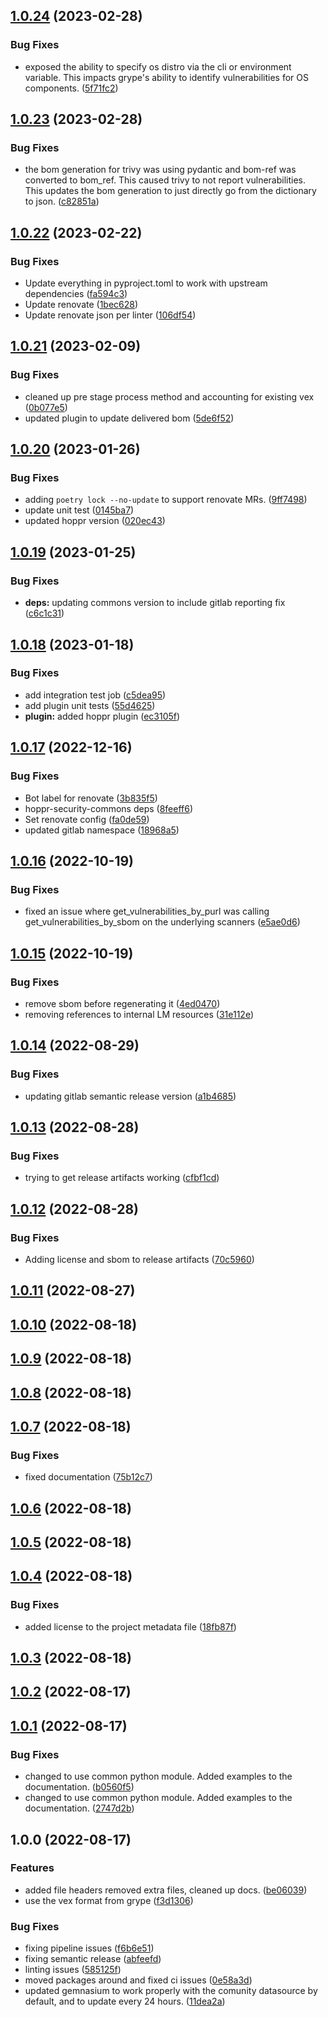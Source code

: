 ## [1.0.24](https://gitlab.com/hoppr/hoppr-cop/compare/v1.0.23...v1.0.24) (2023-02-28)


### Bug Fixes

* exposed the ability to specify os distro via the cli or environment variable. This impacts grype's ability to identify vulnerabilities for OS components. ([5f71fc2](https://gitlab.com/hoppr/hoppr-cop/commit/5f71fc2581813bd6638179f56b2bb90d41f954de))

## [1.0.23](https://gitlab.com/hoppr/hoppr-cop/compare/v1.0.22...v1.0.23) (2023-02-28)


### Bug Fixes

* the bom generation for trivy was using pydantic and bom-ref was converted to bom_ref. This caused trivy to not report vulnerabilities. This updates the bom generation to just directly go from the dictionary to json. ([c82851a](https://gitlab.com/hoppr/hoppr-cop/commit/c82851a11c7a6ef311b5ad4474edd5fbc1fc8740))

## [1.0.22](https://gitlab.com/hoppr/hoppr-cop/compare/v1.0.21...v1.0.22) (2023-02-22)


### Bug Fixes

* Update everything in pyproject.toml to work with upstream dependencies ([fa594c3](https://gitlab.com/hoppr/hoppr-cop/commit/fa594c31b015f56ecc68d132721b605d337726c9))
* Update renovate ([1bec628](https://gitlab.com/hoppr/hoppr-cop/commit/1bec6285fddb69e4e108374482c42d527bf7db8d))
* Update renovate json per linter ([106df54](https://gitlab.com/hoppr/hoppr-cop/commit/106df5416fed3af5638f7b5f7a85830dbd843371))

## [1.0.21](https://gitlab.com/hoppr/hoppr-cop/compare/v1.0.20...v1.0.21) (2023-02-09)


### Bug Fixes

* cleaned up pre stage process method and accounting for existing vex ([0b077e5](https://gitlab.com/hoppr/hoppr-cop/commit/0b077e5f7e22e2b594820f58fe476c6585d6ea0b))
* updated plugin to update delivered bom ([5de6f52](https://gitlab.com/hoppr/hoppr-cop/commit/5de6f52422deae7d460b11269f42866d9a6e53f8))

## [1.0.20](https://gitlab.com/hoppr/hoppr-cop/compare/v1.0.19...v1.0.20) (2023-01-26)


### Bug Fixes

* adding `poetry lock --no-update` to support renovate MRs. ([9ff7498](https://gitlab.com/hoppr/hoppr-cop/commit/9ff7498e9fb7be643920ac1089366cb8e43267d5))
* update unit test ([0145ba7](https://gitlab.com/hoppr/hoppr-cop/commit/0145ba7170a6c048388a9ced9f57cdeba6f0b7fd))
* updated hoppr version ([020ec43](https://gitlab.com/hoppr/hoppr-cop/commit/020ec4396a64f59b5c912a5b6e19a069a1c87492))

## [1.0.19](https://gitlab.com/hoppr/hoppr-cop/compare/v1.0.18...v1.0.19) (2023-01-25)


### Bug Fixes

* **deps:** updating commons version to include gitlab reporting fix ([c6c1c31](https://gitlab.com/hoppr/hoppr-cop/commit/c6c1c31f713509ae85a2aa5ae80a4bddd49ccf29))

## [1.0.18](https://gitlab.com/hoppr/hoppr-cop/compare/v1.0.17...v1.0.18) (2023-01-18)


### Bug Fixes

* add integration test job ([c5dea95](https://gitlab.com/hoppr/hoppr-cop/commit/c5dea95f921126a899dba513a594b8cdd15f99af))
* add plugin unit tests ([55d4625](https://gitlab.com/hoppr/hoppr-cop/commit/55d4625d36c29cc2af8e03f733d8800a412298e2))
* **plugin:** added hoppr plugin ([ec3105f](https://gitlab.com/hoppr/hoppr-cop/commit/ec3105f8943e5b499e6db36fc64b47d22036819b))

## [1.0.17](https://gitlab.com/hoppr/hoppr-cop/compare/v1.0.16...v1.0.17) (2022-12-16)


### Bug Fixes

* Bot label for renovate ([3b835f5](https://gitlab.com/hoppr/hoppr-cop/commit/3b835f59e33b267b5070cbb3ccf506d6a5885c41))
* hoppr-security-commons deps ([8feeff6](https://gitlab.com/hoppr/hoppr-cop/commit/8feeff66b3b2622b9de3bb22f5a8ee6150a1e7a1))
* Set renovate config ([fa0de59](https://gitlab.com/hoppr/hoppr-cop/commit/fa0de594f06652c98a4efe238542941bf35c8848))
* updated gitlab namespace ([18968a5](https://gitlab.com/hoppr/hoppr-cop/commit/18968a525cf7559fc8bcf146c9886ebdbc6a2e27))

## [1.0.16](https://gitlab.com/lmco/hoppr/utilities/supply-chain-security/hoppr-cop/compare/v1.0.15...v1.0.16) (2022-10-19)


### Bug Fixes

* fixed an issue where get_vulnerabilities_by_purl was calling get_vulnerabilities_by_sbom on the underlying scanners ([e5ae0d6](https://gitlab.com/lmco/hoppr/utilities/supply-chain-security/hoppr-cop/commit/e5ae0d600a0b9f8910ff360320eb64143b3b9ab9))

## [1.0.15](https://gitlab.com/lmco/hoppr/utilities/supply-chain-security/hoppr-cop/compare/v1.0.14...v1.0.15) (2022-10-19)


### Bug Fixes

* remove sbom before regenerating it ([4ed0470](https://gitlab.com/lmco/hoppr/utilities/supply-chain-security/hoppr-cop/commit/4ed0470620db9ae01e5c4b081a0427e67444d951))
* removing references to internal LM resources ([31e112e](https://gitlab.com/lmco/hoppr/utilities/supply-chain-security/hoppr-cop/commit/31e112ebc38139f1b74ae392a29c49acf5f91454))

## [1.0.14](https://gitlab.com/lmco/hoppr/utilities/supply-chain-security/hoppr-cop/compare/v1.0.13...v1.0.14) (2022-08-29)


### Bug Fixes

* updating gitlab semantic release version ([a1b4685](https://gitlab.com/lmco/hoppr/utilities/supply-chain-security/hoppr-cop/commit/a1b4685907c450502fa826df99b4a87e10f3b147))

## [1.0.13](https://gitlab.com/lmco/hoppr/utilities/supply-chain-security/hoppr-cop/compare/v1.0.12...v1.0.13) (2022-08-28)


### Bug Fixes

* trying to get release artifacts working ([cfbf1cd](https://gitlab.com/lmco/hoppr/utilities/supply-chain-security/hoppr-cop/commit/cfbf1cd6b50190bac8d096a66a8c985f7c223892))

## [1.0.12](https://gitlab.com/lmco/hoppr/utilities/supply-chain-security/hoppr-cop/compare/v1.0.11...v1.0.12) (2022-08-28)


### Bug Fixes

* Adding license and sbom to release artifacts ([70c5960](https://gitlab.com/lmco/hoppr/utilities/supply-chain-security/hoppr-cop/commit/70c59603e17baaea63694eee676fdb93fd9f308c))

## [1.0.11](https://gitlab.com/lmco/hoppr/utilities/supply-chain-security/hoppr-cop/compare/v1.0.10...v1.0.11) (2022-08-27)

## [1.0.10](https://gitlab.com/lmco/hoppr/utilities/supply-chain-security/hoppr-cop/compare/v1.0.9...v1.0.10) (2022-08-18)

## [1.0.9](https://gitlab.com/lmco/hoppr/utilities/supply-chain-security/hoppr-cop/compare/v1.0.8...v1.0.9) (2022-08-18)

## [1.0.8](https://gitlab.com/lmco/hoppr/utilities/supply-chain-security/hoppr-cop/compare/v1.0.7...v1.0.8) (2022-08-18)

## [1.0.7](https://gitlab.com/lmco/hoppr/utilities/supply-chain-security/hoppr-cop/compare/v1.0.6...v1.0.7) (2022-08-18)


### Bug Fixes

* fixed documentation ([75b12c7](https://gitlab.com/lmco/hoppr/utilities/supply-chain-security/hoppr-cop/commit/75b12c736979fd84c91ecf459dcf4d6f0bf03199))

## [1.0.6](https://gitlab.com/lmco/hoppr/utilities/supply-chain-security/hoppr-cop/compare/v1.0.5...v1.0.6) (2022-08-18)

## [1.0.5](https://gitlab.com/lmco/hoppr/utilities/supply-chain-security/hoppr-cop/compare/v1.0.4...v1.0.5) (2022-08-18)

## [1.0.4](https://gitlab.com/lmco/hoppr/utilities/supply-chain-security/hoppr-cop/compare/v1.0.3...v1.0.4) (2022-08-18)


### Bug Fixes

* added license to the project metadata file ([18fb87f](https://gitlab.com/lmco/hoppr/utilities/supply-chain-security/hoppr-cop/commit/18fb87f073996d3157cb12b8bcaf7c8cd734df91))

## [1.0.3](https://gitlab.com/lmco/hoppr/utilities/supply-chain-security/hoppr-cop/compare/v1.0.2...v1.0.3) (2022-08-18)

## [1.0.2](https://gitlab.com/lmco/hoppr/utilities/supply-chain-security/hoppr-cop/compare/v1.0.1...v1.0.2) (2022-08-17)

## [1.0.1](https://gitlab.com/lmco/hoppr/utilities/supply-chain-security/hoppr-cop/compare/v1.0.0...v1.0.1) (2022-08-17)


### Bug Fixes

* changed to use common python module.  Added examples to the documentation. ([b0560f5](https://gitlab.com/lmco/hoppr/utilities/supply-chain-security/hoppr-cop/commit/b0560f5f0300e1c8fc585f1a0bc0e764f48d7806))
* changed to use common python module.  Added examples to the documentation. ([2747d2b](https://gitlab.com/lmco/hoppr/utilities/supply-chain-security/hoppr-cop/commit/2747d2bf1254185c5356f3a67769c5abba00c322))

## 1.0.0 (2022-08-17)


### Features

* added file headers removed extra files, cleaned up docs. ([be06039](https://gitlab.com/lmco/hoppr/utilities/supply-chain-security/hoppr-cop/commit/be060391ac6d22bf0b093fc442550a51f7d20a03))
* use the vex format from grype ([f3d1306](https://gitlab.com/lmco/hoppr/utilities/supply-chain-security/hoppr-cop/commit/f3d13069dfe8f6979d4cff8335ef3f6820faa4cf))


### Bug Fixes

* fixing pipeline issues ([f6b6e51](https://gitlab.com/lmco/hoppr/utilities/supply-chain-security/hoppr-cop/commit/f6b6e51232c8b22a89c7149306a187b1882ab96f))
* fixing semantic release ([abfeefd](https://gitlab.com/lmco/hoppr/utilities/supply-chain-security/hoppr-cop/commit/abfeefd1cff350de63056d973074a537c98837cb))
* linting issues ([585125f](https://gitlab.com/lmco/hoppr/utilities/supply-chain-security/hoppr-cop/commit/585125f1022793e807a32455828483c58f1a7809))
* moved packages around and fixed ci issues ([0e58a3d](https://gitlab.com/lmco/hoppr/utilities/supply-chain-security/hoppr-cop/commit/0e58a3d15d6a39a04be5ba7a2eac8820076ce635))
* updated gemnasium to work properly with the comunity datasource by default, and to update every 24 hours. ([11dea2a](https://gitlab.com/lmco/hoppr/utilities/supply-chain-security/hoppr-cop/commit/11dea2aa3ce28c31f0aa97bead3686071ffafbec))
